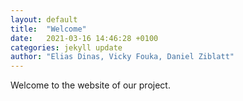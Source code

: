 ```yaml
---
layout: default
title:  "Welcome"
date:   2021-03-16 14:46:28 +0100
categories: jekyll update
author: "Elias Dinas, Vicky Fouka, Daniel Ziblatt"
---
```


Welcome to the website of our project.
